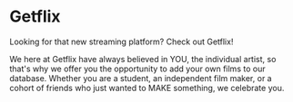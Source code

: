 # Getflix


Looking for that new streaming platform? Check out Getflix! 

We here at Getflix have always believed in YOU, the individual artist, so that's why we offer you the opportunity to add your own films to our database. Whether you are a student, an independent film maker, or a cohort of friends who just wanted to MAKE something, we celebrate you.
